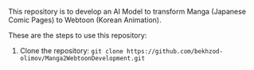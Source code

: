 This repository is to develop an AI Model to transform Manga (Japanese Comic Pages) to Webtoon (Korean Animation).

These are the steps to use this repository:

1. Clone the repository:
`git clone https://github.com/bekhzod-olimov/Manga2WebtoonDevelopment.git`
